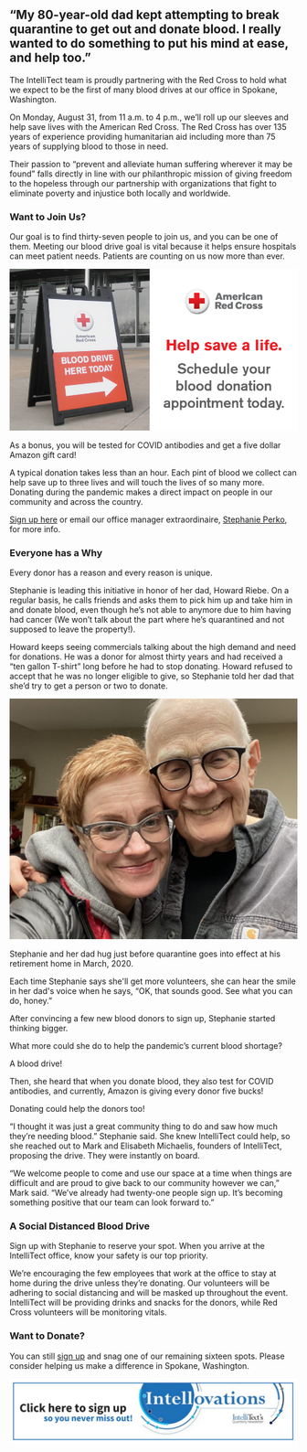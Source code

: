 
## “My 80-year-old dad kept attempting to break quarantine to get out and donate blood. I really wanted to do something to put his mind at ease, and help too.”

The IntelliTect team is proudly partnering with the Red Cross to hold what we expect to be the first of many blood drives at our office in Spokane, Washington.

On Monday, August 31, from 11 a.m. to 4 p.m., we’ll roll up our sleeves and help save lives with the American Red Cross. The Red Cross has over 135 years of experience providing humanitarian aid including more than 75 years of supplying blood to those in need.

Their passion to “prevent and alleviate human suffering wherever it may be found” falls directly in line with our philanthropic mission of giving freedom to the hopeless through our partnership with organizations that fight to eliminate poverty and injustice both locally and worldwide.

### **Want to Join Us?**

Our goal is to find thirty-seven people to join us, and you can be one of them. Meeting our blood drive goal is vital because it helps ensure hospitals can meet patient needs. Patients are counting on us now more than ever.

[![Sign up for IntelliTect's Blood Drive](https://raw.githubusercontent.com/worseTyler/MarkdownBlogs/main/2020/08/intellitect-today-blood-drive-2020/images/TWITTER_OPTION-2_259601_BPLPortal_Graphics_912x512-AR2.png)](https://www.redcrossblood.org/give.html/drive-results?zipSponsor=IntelliTect)

As a bonus, you will be tested for COVID antibodies and get a five dollar Amazon gift card!

A typical donation takes less than an hour. Each pint of blood we collect can help save up to three lives and will touch the lives of so many more. Donating during the pandemic makes a direct impact on people in our community and across the country.

[Sign up here](https://www.redcrossblood.org/give.html/drive-results?zipSponsor=IntelliTect) or email our office manager extraordinaire, [Stephanie Perko](mailto:stephanie.perko@intellitect.com), for more info.

### **Everyone has a Why**

Every donor has a reason and every reason is unique.

Stephanie is leading this initiative in honor of her dad, Howard Riebe. On a regular basis, he calls friends and asks them to pick him up and take him in and donate blood, even though he’s not able to anymore due to him having had cancer (We won’t talk about the part where he’s quarantined and not supposed to leave the property!).

Howard keeps seeing commercials talking about the high demand and need for donations. He was a donor for almost thirty years and had received a “ten gallon T-shirt” long before he had to stop donating. Howard refused to accept that he was no longer eligible to give, so Stephanie told her dad that she’d try to get a person or two to donate.

![Being a blood donor has always been a passion for Howard.](https://raw.githubusercontent.com/worseTyler/MarkdownBlogs/main/2020/08/intellitect-today-blood-drive-2020/images/Steph-and-dad-1024x855.jpg)

Stephanie and her dad hug just before quarantine goes into effect at his retirement home in March, 2020.

Each time Stephanie says she'll get more volunteers, she can hear the smile in her dad's voice when he says, “OK, that sounds good. See what you can do, honey.”

After convincing a few new blood donors to sign up, Stephanie started thinking bigger.

What more could she do to help the pandemic’s current blood shortage?

A blood drive!

Then, she heard that when you donate blood, they also test for COVID antibodies, and currently, Amazon is giving every donor five bucks!

Donating could help the donors too!

“I thought it was just a great community thing to do and saw how much they’re needing blood.” Stephanie said. She knew IntelliTect could help, so she reached out to Mark and Elisabeth Michaelis, founders of IntelliTect, proposing the drive. They were instantly on board.

“We welcome people to come and use our space at a time when things are difficult and are proud to give back to our community however we can,” Mark said. “We’ve already had twenty-one people sign up. It’s becoming something positive that our team can look forward to.”

### **A Social Distanced Blood Drive**

Sign up with Stephanie to reserve your spot. When you arrive at the IntelliTect office, know your safety is our top priority.

We’re encouraging the few employees that work at the office to stay at home during the drive unless they’re donating. Our volunteers will be adhering to social distancing and will be masked up throughout the event. IntelliTect will be providing drinks and snacks for the donors, while Red Cross volunteers will be monitoring vitals.

### **Want to Donate?**

You can still [sign up](https://www.redcrossblood.org/give.html/drive-results?zipSponsor=IntelliTect) and snag one of our remaining sixteen spots. Please consider helping us make a difference in Spokane, Washington. 

[![click here to sign up for Intellovations, our quarterly newsletter so you never miss out!](https://raw.githubusercontent.com/worseTyler/MarkdownBlogs/main/2020/08/intellitect-today-blood-drive-2020/images/Click-here-to-sign-up-1-1024x235.jpg)](https://bit.ly/2Nhro9T)
